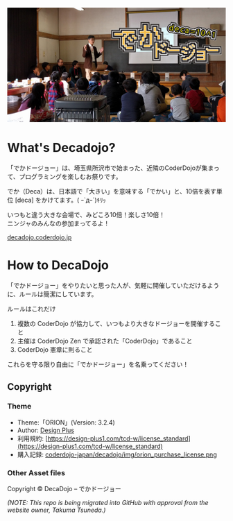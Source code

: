 [![DecaDojo Cover Photo](/img/ogp-decadojo.jpg)](https://decadojo.coderdojo.jp/)

# What's Decadojo?

「でかドージョー」は、埼玉県所沢市で始まった、近隣のCoderDojoが集まって、プログラミングを楽しむお祭りです。

でか（Deca）は、日本語で「大きい」を意味する「でかい」と、10倍を表す単位 [deca] をかけてます。( ｰ`дｰ´)ｷﾘｯ

いつもと違う大きな会場で、みどころ10倍！楽しさ10倍！   
ニンジャのみんなの参加まってるよ！

[decadojo.coderdojo.jp](https://decadojo.coderdojo.jp/)

# How to DecaDojo
「でかドージョー」をやりたいと思った人が、気軽に開催していただけるように、ルールは簡潔にしています。

ルールはこれだけ

1. 複数の CoderDojo が協力して、いつもより大きなドージョーを開催すること
2. 主催は CoderDojo Zen で承認された「CoderDojo」であること
3. CoderDojo 憲章に則ること

これらを守る限り自由に「でかドージョー」を名乗ってください！

## Copyright

### Theme

- Theme:「ORION」(Version: 3.2.4)
- Author: [Design Plus](http://design-plus1.com/tcd-w/)
- 利用規約: [https://design-plus1.com/tcd-w/license_standard](https://design-plus1.com/tcd-w/license_standard)
- 購入記録: [coderdojo-japan/decadojo/img/orion_purchase_license.png](https://github.com/coderdojo-japan/decadojo/blob/master/img/orion_purchase_license.png)

### Other Asset files

Copyright ©  DecaDojo – でかドージョー

_(NOTE: This repo is being migrated into GitHub with approval from the website owner, Takuma Tsuneda.)_
